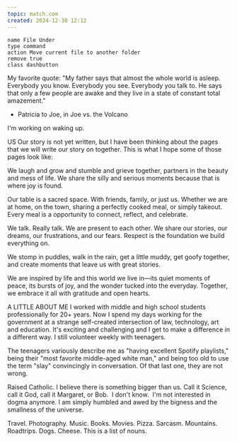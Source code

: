 ```yaml
---
topic: match.com
created: 2024-12-30 12:12
---
```

```button
name File Under
type command
action Move current file to another folder
remove true
class dashbutton
```


My favorite quote:
"My father says that almost the whole world is asleep. Everybody you know. Everybody you see. Everybody you talk to. He says that only a few people are awake and they live in a state of constant total amazement."
- Patricia to Joe, in Joe vs. the Volcano

I'm working on waking up.


US
Our story is not yet written, but I have been thinking about the pages that we will write our story on together.  This is what I hope some of those pages look like:

We laugh and grow and stumble and grieve together, partners in the beauty and mess of life.  We share the silly and serious moments because that is where joy is found.

Our table is a sacred space. With friends, family, or just us. Whether we are at home, on the town, sharing a perfectly cooked meal, or simply takeout. Every meal is a opportunity to connect, reflect, and celebrate.  

We talk.  Really talk. We are present to each other. We share our stories, our dreams, our frustrations, and our fears.  Respect is the foundation we build everything on.

We stomp in puddles, walk in the rain, get a little muddy, get goofy together, and create moments that leave us with great stories.

We are inspired by life and this world we live in—its quiet moments of peace, its bursts of joy, and the wonder tucked into the everyday. Together, we embrace it all with gratitude and open hearts.


A LITTLE ABOUT ME
I worked with middle and high school students professionally for 20+ years. Now I spend my days working for the government at a strange self-created intersection of law, technology, art and education. It's exciting and challenging and I get to make a difference in a different way. I still volunteer weekly with teenagers.

The teenagers variously describe me as "having excellent Spotify playlists," being their "most favorite middle-aged white man,"  and being too old to use the term "slay" convincingly in conversation.  Of that last one, they are not wrong.

Raised Catholic. I believe there is something bigger than us.  Call it Science, call it God, call it Margaret, or Bob.  I don't know.  I'm not interested in dogma anymore.  I am simply humbled and awed by the bigness and the smallness of the universe.

Travel. Photography. Music. Books. Movies. Pizza. Sarcasm. Mountains. Roadtrips. Dogs. Cheese. This is a list of nouns.
